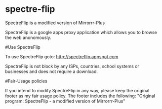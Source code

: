 # spectre-flip
SpectreFlip is a modified version of Mirrorrr-Plus

SpectreFlip is a google apps proxy application which allows you to browse the web anonomously.

#Use SpectreFlip

To use SpectreFlip goto: http://spectreflip.appspot.com

SpectreFlip is not block by any ISPs, countries, school systems or businesses and does not require a download.

#Fair-Usage policies

If you intend to modify SpectreFlip in any way, please keep the original footer as my fair usage policy.
The footer includes the following: "Original program: SpectreFlip - a modified version of Mirrorrr-Plus"
